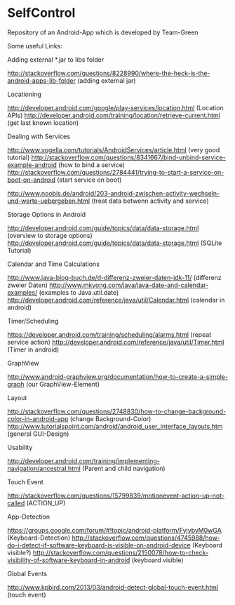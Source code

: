 # SelfControl
Repository of an Android-App which is developed by Team-Green

Some useful Links:

Adding external *.jar to libs folder

http://stackoverflow.com/questions/8228990/where-the-heck-is-the-android-apps-lib-folder (adding external jar)

Locationing

http://developer.android.com/google/play-services/location.html (Location APIs)
http://developer.android.com/training/location/retrieve-current.html (get last known location)

Dealing with Services

http://www.vogella.com/tutorials/AndroidServices/article.html (very good tutorial)
http://stackoverflow.com/questions/8341667/bind-unbind-service-example-android (how to bind a service)
http://stackoverflow.com/questions/2784441/trying-to-start-a-service-on-boot-on-android (start service on boot)

http://www.noobis.de/android/203-android-zwischen-activity-wechseln-und-werte-uebergeben.html (treat data betwenn activity and service)

Storage Options in Android

http://developer.android.com/guide/topics/data/data-storage.html (overview to storage options)
http://developer.android.com/guide/topics/data/data-storage.html (SQLite Tutorial)

Calendar and Time Calculations

http://www.java-blog-buch.de/d-differenz-zweier-daten-jdk-11/ (differenz zweier Daten)
http://www.mkyong.com/java/java-date-and-calendar-examples/ (examples to Java.util.date)
http://developer.android.com/reference/java/util/Calendar.html (calendar in android)

Timer/Scheduling

https://developer.android.com/training/scheduling/alarms.html (repeat service action)
http://developer.android.com/reference/java/util/Timer.html (Timer in android)

GraphView

http://www.android-graphview.org/documentation/how-to-create-a-simple-graph (our GraphView-Element)

Layout

http://stackoverflow.com/questions/2748830/how-to-change-background-color-in-android-app (change Background-Color)
http://www.tutorialspoint.com/android/android_user_interface_layouts.htm (general GUI-Design)

Usability

http://developer.android.com/training/implementing-navigation/ancestral.html (Parent and child navigation)

Touch Event

http://stackoverflow.com/questions/15799839/motionevent-action-up-not-called (ACTION_UP)

App-Detection

https://groups.google.com/forum/#!topic/android-platform/FyjybyM0wGA (Keyboard-Detection)
http://stackoverflow.com/questions/4745988/how-do-i-detect-if-software-keyboard-is-visible-on-android-device (Keyboard visible?)
http://stackoverflow.com/questions/2150078/how-to-check-visibility-of-software-keyboard-in-android (keyboard visible)

Global Events

http://www.kpbird.com/2013/03/android-detect-global-touch-event.html (touch event)


